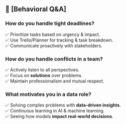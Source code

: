 ## 📌 [Behavioral Q&A]
### **How do you handle tight deadlines?**
✅ Prioritize tasks based on urgency & impact.  
✅ Use Trello/Planner for tracking & task breakdown.  
✅ Communicate proactively with stakeholders.

### **How do you handle conflicts in a team?**
✅ Actively listen to all perspectives.  
✅ Focus on **solutions** over problems.  
✅ Maintain professionalism and mutual respect.

### **What motivates you in a data role?**
✅ Solving complex problems with **data-driven insights**.  
✅ Continuous learning in AI & machine learning.  
✅ Seeing how models **impact real-world decisions**.
